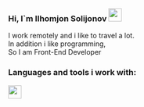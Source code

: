 ### Hi, I`m  Ilhomjon Solijonov  <img src="https://media.giphy.com/media/hvRJCLFzcasrR4ia7z/giphy.gif" width="27px" />

I work remotely and i like to travel a lot.<br/>
In addition i like programming, <br/>
So I am Front-End Developer  <br/>


### Languages and tools i work with:

<code><img src="[https://www.w3.org/html/logo/downloads/HTML5_1Color_White.png](http://assets.stickpng.com/thumbs/5847f5bdcef1014c0b5e489c.png)" width="27px" /> </code>
